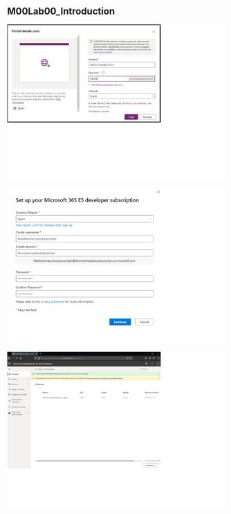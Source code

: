 ## M00Lab00_Introduction



![image1](../Media/M00Lab00_Introduction/image1.png)

![image2](../Media/M00Lab00_Introduction/image2.png)

![image3](../Media/M00Lab00_Introduction/image3.png)
